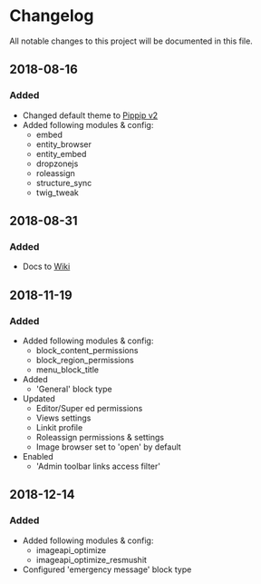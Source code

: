 # Changelog
All notable changes to this project will be documented in this file.

## 2018-08-16
### Added
  - Changed default theme to [Pippip v2](https://github.com/TincanPipPip/Pippip-v2)
  - Added following modules & config:
    - embed
    - entity_browser
    - entity_embed
    - dropzonejs
    - roleassign
    - structure_sync
    - twig_tweak
  
## 2018-08-31
### Added
  - Docs to [Wiki](https://github.com/TincanPipPip/syd_make_8/wiki)

## 2018-11-19
### Added
  - Added following modules & config:
    - block_content_permissions
    - block_region_permissions
    - menu_block_title
  - Added
    - 'General' block type
  - Updated
    - Editor/Super ed permissions
    - Views settings
    - Linkit profile
    - Roleassign permissions & settings
    - Image browser set to 'open' by default
  - Enabled
    - 'Admin toolbar links access filter'

## 2018-12-14
### Added
  - Added following modules & config:
    - imageapi_optimize
    - imageapi_optimize_resmushit
  - Configured 'emergency message' block type